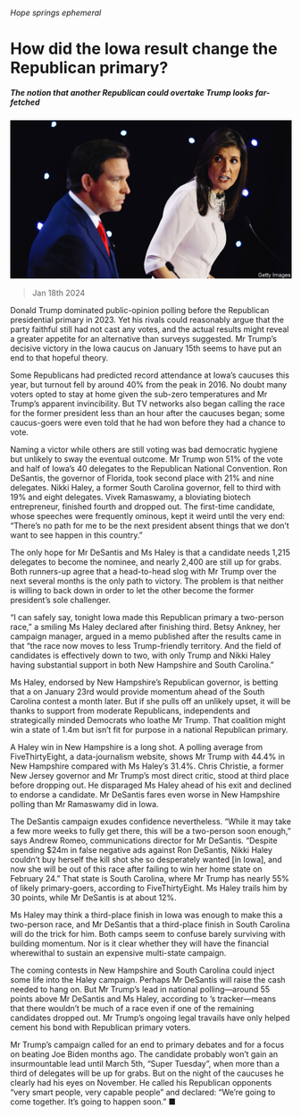 ###### Hope springs ephemeral

# How did the Iowa result change the Republican primary? 

##### The notion that another Republican could overtake Trump looks far-fetched 

![image](images/20240120_USP002.jpg) 

> Jan 18th 2024 

Donald Trump dominated public-opinion polling before the Republican presidential primary in 2023. Yet his rivals could reasonably argue that the party faithful still had not cast any votes, and the actual results might reveal a greater appetite for an alternative than surveys suggested. Mr Trump’s decisive victory in the Iowa caucus on January 15th seems to have put an end to that hopeful theory.

Some Republicans had predicted record attendance at Iowa’s caucuses this year, but turnout fell by around 40% from the peak in 2016. No doubt many voters opted to stay at home given the sub-zero temperatures and Mr Trump’s apparent invincibility. But TV networks also began calling the race for the former president less than an hour after the caucuses began; some caucus-goers were even told that he had won before they had a chance to vote.


Naming a victor while others are still voting was bad democratic hygiene but unlikely to sway the eventual outcome. Mr Trump won 51% of the vote and half of Iowa’s 40 delegates to the Republican National Convention. Ron DeSantis, the governor of Florida, took second place with 21% and nine delegates. Nikki Haley, a former South Carolina governor, fell to third with 19% and eight delegates. Vivek Ramaswamy, a bloviating biotech entrepreneur, finished fourth and dropped out. The first-time candidate, whose speeches were frequently ominous, kept it weird until the very end: “There’s no path for me to be the next president absent things that we don’t want to see happen in this country.”

The only hope for Mr DeSantis and Ms Haley is that a candidate needs 1,215 delegates to become the nominee, and nearly 2,400 are still up for grabs. Both runners-up agree that a head-to-head slog with Mr Trump over the next several months is the only path to victory. The problem is that neither is willing to back down in order to let the other become the former president’s sole challenger.

“I can safely say, tonight Iowa made this Republican primary a two-person race,” a smiling Ms Haley declared after finishing third. Betsy Ankney, her campaign manager, argued in a memo published after the results came in that “the race now moves to less Trump-friendly territory. And the field of candidates is effectively down to two, with only Trump and Nikki Haley having substantial support in both New Hampshire and South Carolina.”

Ms Haley, endorsed by New Hampshire’s Republican governor, is betting that a  on January 23rd would provide momentum ahead of the South Carolina contest a month later. But if she pulls off an unlikely upset, it will be thanks to support from moderate Republicans, independents and strategically minded Democrats who loathe Mr Trump. That coalition might win a state of 1.4m but isn’t fit for purpose in a national Republican primary. 

A Haley win in New Hampshire is a long shot. A polling average from FiveThirtyEight, a data-journalism website, shows Mr Trump with 44.4% in New Hampshire compared with Ms Haley’s 31.4%. Chris Christie, a former New Jersey governor and Mr Trump’s most direct critic, stood at third place before dropping out. He disparaged Ms Haley ahead of his exit and declined to endorse a candidate. Mr DeSantis fares even worse in New Hampshire polling than Mr Ramaswamy did in Iowa.

The DeSantis campaign exudes confidence nevertheless. “While it may take a few more weeks to fully get there, this will be a two-person soon enough,” says Andrew Romeo, communications director for Mr DeSantis. “Despite spending $24m in false negative ads against Ron DeSantis, Nikki Haley couldn’t buy herself the kill shot she so desperately wanted [in Iowa], and now she will be out of this race after failing to win her home state on February 24.” That state is South Carolina, where Mr Trump has nearly 55% of likely primary-goers, according to FiveThirtyEight. Ms Haley trails him by 30 points, while Mr DeSantis is at about 12%.

Ms Haley may think a third-place finish in Iowa was enough to make this a two-person race, and Mr DeSantis that a third-place finish in South Carolina will do the trick for him. Both camps seem to confuse barely surviving with building momentum. Nor is it clear whether they will have the financial wherewithal to sustain an expensive multi-state campaign.

The coming contests in New Hampshire and South Carolina could inject some life into the Haley campaign. Perhaps Mr DeSantis will raise the cash needed to hang on. But Mr Trump’s lead in national polling—around 55 points above Mr DeSantis and Ms Haley, according to ’s tracker—means that there wouldn’t be much of a race even if one of the remaining candidates dropped out. Mr Trump’s ongoing legal travails have only helped cement his bond with Republican primary voters.

Mr Trump’s campaign called for an end to primary debates and for a focus on beating Joe Biden months ago. The candidate probably won’t gain an insurmountable lead until March 5th, “Super Tuesday”, when more than a third of delegates will be up for grabs. But on the night of the caucuses he clearly had his eyes on November. He called his Republican opponents “very smart people, very capable people” and declared: “We’re going to come together. It’s going to happen soon.” ■


